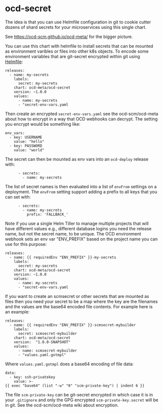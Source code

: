 # ocd-secret

The idea is that you can use Helmfile configuration in git to cookie cutter dozens of shard secrets for your microservices using this single chart.

See https://ocd-scm.github.io/ocd-meta/ for the bigger picture. 

You can use this chart with helmfile to install secrets that can be mounted as environment varibles or files into other k8s objects. To encode some environment variables that are git-secret encrypted within git using [Helmfile](https://github.com/roboll/helmfile):

```
releases:
  - name: my-secrets
    labels:
      secret: my-secrets
    chart: ocd-meta/ocd-secret
    version: ~1.0.0
    values:
      - name: my-secrets
      - "secret-env-vars.yaml
```

Then create an encrypted `secret-env-vars.yaml` see the ocd-scm/ocd-meta about how to encrypt in a way that OCD webhooks can decrypt. The setting you encrypt would be something like:

```
env_vars: 
  - key: USERNAME
    value: "hello"
  - key: PASSWORD
    value: "world"
```

The secret can then be mounted as env vars into an `ocd-deploy` release with:

```
      - secrets:
        - name: my-secrets
```

The list of secret names is then evaluated into a list of `envFrom` settings on a deployment. The `envFrom` setting support adding a prefix to all keys that you can set with:

```
      - secrets:
        - name: my-secrets
          prefix: 'FALLBACK_'
```


Note if you use a single Helm Tiller to manage multiple projects that will have different values e.g., different database logins you need the release name, but not the secret name, to be unique. The OCD environment webhook sets an env var "ENV_PREFIX" based on the project name you can use for this purpose:

```
releases:
  - name: {{ requiredEnv "ENV_PREFIX" }}-my-secrets
    labels:
      secret: my-secrets
    chart: ocd-meta/ocd-secret
    version: ~1.0.0
    values:
      - name: my-secrets
      - "secret-env-vars.yaml
```

If you want to create an scmsecret or other secrets that are mounted as files then you need your secret to be a map where the key are the filenames and the values are the base64 encoded file contents. For example here is an example:

```
releases:
  - name: {{ requiredEnv "ENV_PREFIX" }}-scmsecret-mybuilder
    labels:
      secret: scmsecret-mybuilder
    chart: ocd-meta/ocd-secret
    version:  "1.0.0-SNAPSHOT"
    values:
      - name: scmsecret-mybuilder
      - "values.yaml.gotmpl"
```

Where `values.yaml.gotmpl` does a base64 encoding of file data:

```
data:
  - key: ssh-privatekey
    value: >-
{{ exec "base64" (list "-w" "0" "scm-private-key") | indent 6 }}
```

The file `scm-private-key` can be git-secret encrypted in which case it is in your `.gitignore` and only the GPG encrypted `scm-private-key.secret` will be in git. See the ocd-scm/ocd-meta wiki about encryption. 
